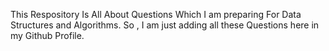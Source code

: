 This Respository Is All About Questions Which I am preparing For Data Structures and Algorithms.
So , I am just adding all these Questions here in my Github Profile.
